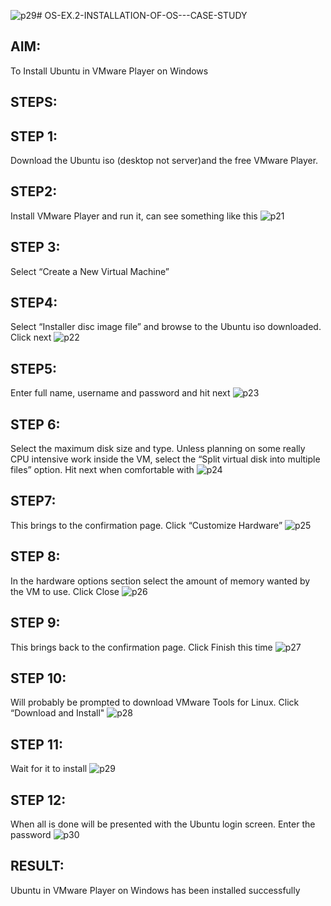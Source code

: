 ![p29](https://github.com/silambarasan2004/OS-EX.2-INSTALLATION-OF-OS---CASE-STUDY/assets/119559917/cfe9dd7c-ccf2-48cc-b540-38e2ab0c07e8)# OS-EX.2-INSTALLATION-OF-OS---CASE-STUDY

## AIM:
To Install Ubuntu in VMware Player on Windows

## STEPS:
## STEP 1:
Download the Ubuntu iso (desktop not server)and the free VMware Player.

## STEP2:
Install VMware Player and run it, can see something like this
![p21](https://github.com/silambarasan2004/OS-EX.2-INSTALLATION-OF-OS---CASE-STUDY/assets/119559917/dd8586ee-2779-4101-8594-cfe7b9cc6824)

## STEP 3:
Select “Create a New Virtual Machine”

## STEP4: 
Select “Installer disc image file” and browse to the Ubuntu iso downloaded. Click next
![p22](https://github.com/silambarasan2004/OS-EX.2-INSTALLATION-OF-OS---CASE-STUDY/assets/119559917/d6e3ee32-fb69-4e14-9b9b-38aea4e34bf2)

## STEP5: 
Enter full name, username and password and hit next
![p23](https://github.com/silambarasan2004/OS-EX.2-INSTALLATION-OF-OS---CASE-STUDY/assets/119559917/363bbf23-c2c9-4b0f-ade8-5e4404816575)

## STEP 6:
Select the maximum disk size and type. Unless planning on some really CPU intensive work inside the VM, select the “Split virtual disk into multiple files” option. Hit next when comfortable with
![p24](https://github.com/silambarasan2004/OS-EX.2-INSTALLATION-OF-OS---CASE-STUDY/assets/119559917/4a85c59c-acf5-4e17-9910-d5a0b7650b75)

## STEP7: 
This brings to the confirmation page. Click “Customize Hardware”
![p25](https://github.com/silambarasan2004/OS-EX.2-INSTALLATION-OF-OS---CASE-STUDY/assets/119559917/9cefc5b6-4e46-4440-beb3-58933a4a9ba0)


## STEP 8: 
In the hardware options section select the amount of memory wanted by the VM to use. Click Close
![p26](https://github.com/silambarasan2004/OS-EX.2-INSTALLATION-OF-OS---CASE-STUDY/assets/119559917/156e136c-2699-4982-ba45-74a87ece6b6e)


## STEP 9: 
This brings back to the confirmation page. Click Finish this time
![p27](https://github.com/silambarasan2004/OS-EX.2-INSTALLATION-OF-OS---CASE-STUDY/assets/119559917/962a4f3d-774a-4eca-8c07-7d8cd68e5e06)


## STEP 10: 
Will probably be prompted to download VMware Tools for Linux. Click “Download and Install"
![p28](https://github.com/silambarasan2004/OS-EX.2-INSTALLATION-OF-OS---CASE-STUDY/assets/119559917/99fa65d3-67dc-49a1-b2a2-2f75c22f28b5)


## STEP 11: 
Wait for it to install
![p29](https://github.com/silambarasan2004/OS-EX.2-INSTALLATION-OF-OS---CASE-STUDY/assets/119559917/c868710b-e669-4adc-a9be-e531cbe1e140)


## STEP 12: 
When all is done will be presented with the Ubuntu login screen. Enter the password
![p30](https://github.com/silambarasan2004/OS-EX.2-INSTALLATION-OF-OS---CASE-STUDY/assets/119559917/108366c2-0858-455b-a7ee-0181ddfa0f6a)


## RESULT:
Ubuntu in VMware Player on Windows has been installed successfully
